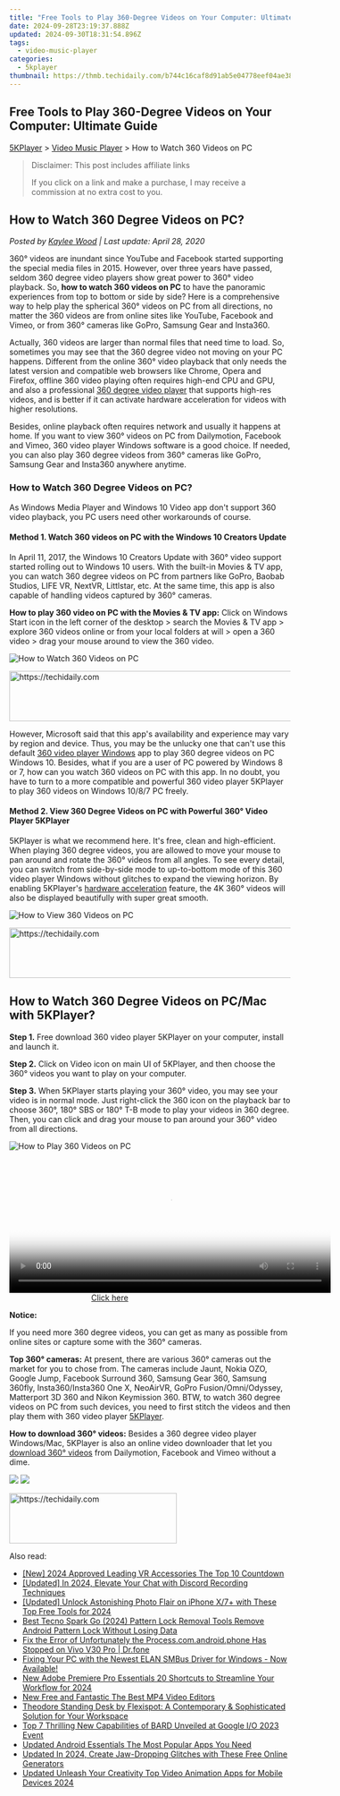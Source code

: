 ```yaml
---
title: "Free Tools to Play 360-Degree Videos on Your Computer: Ultimate Guide"
date: 2024-09-28T23:19:37.888Z
updated: 2024-09-30T18:31:54.896Z
tags:
  - video-music-player
categories:
  - 5kplayer
thumbnail: https://thmb.techidaily.com/b744c16caf8d91ab5e04778eef04ae38bd5e09c87e85e6ab4edefd7b2e2e0090.jpg
---
```


## Free Tools to Play 360-Degree Videos on Your Computer: Ultimate Guide

[5KPlayer](https://tools.techidaily.com/5kplayer/products/) \> [Video Music Player](https://tools.techidaily.com/5kplayer/video-music-player/) \> How to Watch 360 Videos on PC

>  Disclaimer: This post includes affiliate links
>
>  If you click on a link and make a purchase, I may receive a commission at no extra cost to you.
>

## How to Watch 360 Degree Videos on PC?

 _Posted by [Kaylee Wood](https://www.quora.com/profile/Amanda-Hu-21) | Last update: April 28, 2020_

360° videos are inundant since YouTube and Facebook started supporting the special media files in 2015\. However, over three years have passed, seldom 360 degree video players show great power to 360° video playback. So, **how to watch 360 videos on PC** to have the panoramic experiences from top to bottom or side by side? Here is a comprehensive way to help play the spherical 360° videos on PC from all directions, no matter the 360 videos are from online sites like YouTube, Facebook and Vimeo, or from 360° cameras like GoPro, Samsung Gear and Insta360.

Actually, 360 videos are larger than normal files that need time to load. So, sometimes you may see that the 360 degree video not moving on your PC happens. Different from the online 360° video playback that only needs the latest version and compatible web browsers like Chrome, Opera and Firefox, offline 360 video playing often requires high-end CPU and GPU, and also a professional [360 degree video player](https://tools.techidaily.com/5kplayer/video-music-player/) that supports high-res videos, and is better if it can activate hardware acceleration for videos with higher resolutions. 

Besides, online playback often requires network and usually it happens at home. If you want to view 360° videos on PC from Dailymotion, Facebook and Vimeo, 360 video player Windows software is a good choice. If needed, you can also play 360 degree videos from 360° cameras like GoPro, Samsung Gear and Insta360 anywhere anytime.

### How to Watch 360 Degree Videos on PC?

As Windows Media Player and Windows 10 Video app don't support 360 video playback, you PC users need other workarounds of course.

#### **Method 1\. Watch 360 videos on PC with the Windows 10 Creators Update**

In April 11, 2017, the Windows 10 Creators Update with 360° video support started rolling out to Windows 10 users. With the built-in Movies & TV app, you can watch 360 degree videos on PC from partners like GoPro, Baobab Studios, LIFE VR, NextVR, Littlstar, etc. At the same time, this app is also capable of handling videos captured by 360° cameras.

**How to play 360 video on PC with the Movies & TV app:** Click on Windows Start icon in the left corner of the desktop > search the Movies & TV app > explore 360 videos online or from your local folders at will > open a 360 video > drag your mouse around to view the 360 video.

![How to Watch 360 Videos on PC](https://www.5kplayer.com/video-music-player/img/how-to-watch-360-videos.jpg) 

<!-- affiliate ads begin -->
<a href="https://malaysia-healthcare-travel-council.pxf.io/c/5597632/1557743/17382" target="_top" id="1557743">
  <img src="//a.impactradius-go.com/display-ad/17382-1557743" border="0" alt="https://techidaily.com" width="728" height="90"/>
</a>
<img height="0" width="0" src="https://malaysia-healthcare-travel-council.pxf.io/i/5597632/1557743/17382" style="position:absolute;visibility:hidden;" border="0" />
<!-- affiliate ads end -->

However, Microsoft said that this app's availability and experience may vary by region and device. Thus, you may be the unlucky one that can't use this default [360 video player Windows](https://tools.techidaily.com/5kplayer/video-music-player/) app to play 360 degree videos on PC Windows 10\. Besides, what if you are a user of PC powered by Windows 8 or 7, how can you watch 360 videos on PC with this app. In no doubt, you have to turn to a more compatible and powerful 360 video player 5KPlayer to play 360 videos on Windows 10/8/7 PC freely.

#### **Method 2\. View 360 Degree Videos on PC with Powerful 360° Video Player 5KPlayer**

5KPlayer is what we recommend here. It's free, clean and high-efficient. When playing 360 degree videos, you are allowed to move your mouse to pan around and rotate the 360° videos from all angles. To see every detail, you can switch from side-by-side mode to up-to-bottom mode of this 360 video player Windows without glitches to expand the viewing horizon. By enabling 5KPlayer's [hardware acceleration](https://tools.techidaily.com/5kplayer/video-music-player/) feature, the 4K 360° videos will also be displayed beautifully with super great smooth.

![How to View 360 Videos on PC](https://www.5kplayer.com/video-music-player/../vlc/img/vlc-360-not-working-2.jpg) 

<!-- affiliate ads begin -->
<a href="https://appsumo.8odi.net/c/5597632/2068432/7443" target="_top" id="2068432">
  <img src="//a.impactradius-go.com/display-ad/7443-2068432" border="0" alt="https://techidaily.com" width="728" height="90"/>
</a>
<img height="0" width="0" src="https://appsumo.8odi.net/i/5597632/2068432/7443" style="position:absolute;visibility:hidden;" border="0" />
<!-- affiliate ads end -->

## How to Watch 360 Degree Videos on PC/Mac with 5KPlayer?

**Step 1.** Free download 360 video player 5KPlayer on your computer, install and launch it.

**Step 2.** Click on Video icon on main UI of 5KPlayer, and then choose the 360° videos you want to play on your computer.

**Step 3.** When 5KPlayer starts playing your 360° video, you may see your video is in normal mode. Just right-click the 360 icon on the playback bar to choose 360°, 180° SBS or 180° T-B mode to play your videos in 360 degree. Then, you can click and drag your mouse to pan around your 360° video from all directions.

![How to Play 360 Videos on PC](https://www.5kplayer.com/video-music-player/img/how-to-watch-360-videos-5kp.jpg) 

<!-- affiliate ads begin -->
<span id="1993650">
					<video width="576" height="240" style="cursor:pointer"
           poster="//a.impactradius-go.com/display-clicktoplayimage/1993650.png"
           onclick="if(!this.playClicked){this.play();this.setAttribute('controls',true);this.playClicked=true;}">
	   <source src="//a.impactradius-go.com/display-ad/22993-1993650">
	   <img src="//a.impactradius-go.com/display-clicktoplayimage/1993650.png" style="border: none; height: 100%; width: 100%; object-fit: contain">
	</video>
	<div style="width:360px;text-align:center"><a href="javascript:window.open(decodeURIComponent('https%3A%2F%2Fhomestyler.sjv.io%2Fc%2F5597632%2F1993650%2F22993'), '_blank');void(0);">Click here</a></div>
</span>
<img height="0" width="0" src="https://imp.pxf.io/i/5597632/1993650/22993" style="position:absolute;visibility:hidden;" border="0" />
<!-- affiliate ads end -->

**Notice:** 

If you need more 360 degree videos, you can get as many as possible from online sites or capture some with the 360° cameras.

**Top 360° cameras:** At present, there are various 360° cameras out the market for you to chose from. The cameras include Jaunt, Nokia OZO, Google Jump, Facebook Surround 360, Samsung Gear 360, Samsung 360fly, Insta360/Insta360 One X, NeoAirVR, GoPro Fusion/Omni/Odyssey, Matterport 3D 360 and Nikon Keymission 360\. BTW, to watch 360 degree videos on PC from such devices, you need to first stitch the videos and then play them with 360 video player [5KPlayer](https://tools.techidaily.com/5kplayer/products/).

**How to download 360° videos:** Besides a 360 degree video player Windows/Mac, 5KPlayer is also an online video downloader that let you [download 360° videos](https://tools.techidaily.com/5kplayer/youtube-download/) from Dailymotion, Facebook and Vimeo without a dime.

[![](https://www.5kplayer.com/video-music-player/../button/freedownwhitewin.png)](https://tools.techidaily.com/5kplayer/products/) [![](https://www.5kplayer.com/video-music-player/../button/freedownbackmac.png)](https://tools.techidaily.com/5kplayer/products/)

<!-- affiliate ads begin -->
<a href="https://malaysia-healthcare-travel-council.pxf.io/c/5597632/1557742/17382" target="_top" id="1557742">
  <img src="//a.impactradius-go.com/display-ad/17382-1557742" border="0" alt="https://techidaily.com" width="300" height="90"/>
</a>
<img height="0" width="0" src="https://malaysia-healthcare-travel-council.pxf.io/i/5597632/1557742/17382" style="position:absolute;visibility:hidden;" border="0" />
<!-- affiliate ads end -->

<ins class="adsbygoogle"
     style="display:block"
     data-ad-format="autorelaxed"
     data-ad-client="ca-pub-7571918770474297"
     data-ad-slot="1223367746"></ins>

<ins class="adsbygoogle"
     style="display:block"
     data-ad-client="ca-pub-7571918770474297"
     data-ad-slot="8358498916"
     data-ad-format="auto"
     data-full-width-responsive="true"></ins>

<span class="atpl-alsoreadstyle">Also read:</span>
<div><ul>
<li><a href="https://fox-info.techidaily.com/new-2024-approved-leading-vr-accessories-the-top-10-countdown/"><u>[New] 2024 Approved Leading VR Accessories The Top 10 Countdown</u></a></li>
<li><a href="https://screen-activity-recording.techidaily.com/updated-in-2024-elevate-your-chat-with-discord-recording-techniques/"><u>[Updated] In 2024, Elevate Your Chat with Discord Recording Techniques</u></a></li>
<li><a href="https://fox-cloud.techidaily.com/updated-unlock-astonishing-photo-flair-on-iphone-x7plus-with-these-top-free-tools-for-2024/"><u>[Updated] Unlock Astonishing Photo Flair on iPhone X/7+ with These Top Free Tools for 2024</u></a></li>
<li><a href="https://unlock-android.techidaily.com/best-tecno-spark-go-2024-pattern-lock-removal-tools-remove-android-pattern-lock-without-losing-data-by-drfone-android/"><u>Best Tecno Spark Go (2024) Pattern Lock Removal Tools Remove Android Pattern Lock Without Losing Data</u></a></li>
<li><a href="https://howto.techidaily.com/fix-the-error-of-unfortunately-the-processcomandroidphone-has-stopped-on-vivo-v30-pro-drfone-by-drfone-fix-android-problems-fix-android-problems/"><u>Fix the Error of Unfortunately the Process.com.android.phone Has Stopped on Vivo V30 Pro | Dr.fone</u></a></li>
<li><a href="https://driver-download.techidaily.com/1722965037147-fixing-your-pc-with-the-newest-elan-smbus-driver-for-windows-now-available/"><u>Fixing Your PC with the Newest ELAN SMBus Driver for Windows - Now Available!</u></a></li>
<li><a href="https://video-ai-editor.techidaily.com/new-adobe-premiere-pro-essentials-20-shortcuts-to-streamline-your-workflow-for-2024/"><u>New Adobe Premiere Pro Essentials 20 Shortcuts to Streamline Your Workflow for 2024</u></a></li>
<li><a href="https://video-ai-editor.techidaily.com/new-free-and-fantastic-the-best-mp4-video-editors/"><u>New Free and Fantastic The Best MP4 Video Editors</u></a></li>
<li><a href="https://buynow-reviews.techidaily.com/theodore-standing-desk-by-flexispot-a-contemporary-and-sophisticated-solution-for-your-workspace/"><u>Theodore Standing Desk by Flexispot: A Contemporary & Sophisticated Solution for Your Workspace</u></a></li>
<li><a href="https://tech-revival.techidaily.com/top-7-thrilling-new-capabilities-of-bard-unveiled-at-google-io-2023-event/"><u>Top 7 Thrilling New Capabilities of BARD Unveiled at Google I/O 2023 Event</u></a></li>
<li><a href="https://video-ai-editor.techidaily.com/updated-android-essentials-the-most-popular-apps-you-need/"><u>Updated Android Essentials The Most Popular Apps You Need</u></a></li>
<li><a href="https://video-ai-editor.techidaily.com/updated-in-2024-create-jaw-dropping-glitches-with-these-free-online-generators/"><u>Updated In 2024, Create Jaw-Dropping Glitches with These Free Online Generators</u></a></li>
<li><a href="https://video-ai-editor.techidaily.com/updated-unleash-your-creativity-top-video-animation-apps-for-mobile-devices-2024/"><u>Updated Unleash Your Creativity Top Video Animation Apps for Mobile Devices 2024</u></a></li>
</ul></div>

